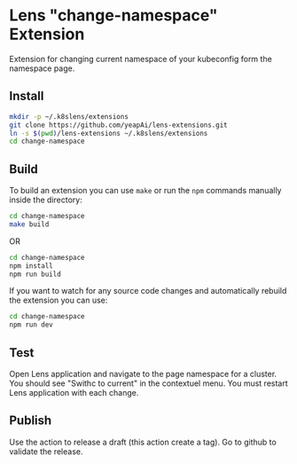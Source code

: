 # Lens "change-namespace" Extension

Extension for changing current namespace of your kubeconfig form the namespace page.

## Install

```sh
mkdir -p ~/.k8slens/extensions
git clone https://github.com/yeapAi/lens-extensions.git
ln -s $(pwd)/lens-extensions ~/.k8slens/extensions
cd change-namespace
```

## Build

To build an extension you can use `make` or run the `npm` commands manually inside the directory:

```sh
cd change-namespace
make build
```

OR

```sh
cd change-namespace
npm install
npm run build
```

If you want to watch for any source code changes and automatically rebuild the extension you can use:

```sh
cd change-namespace
npm run dev
```

## Test

Open Lens application and navigate to the page namespace for a cluster. You should see "Swithc to current" in the contextuel menu.
You must restart Lens application with each change.

## Publish

Use the action to release a draft (this action create a tag). Go to github to validate the release.
